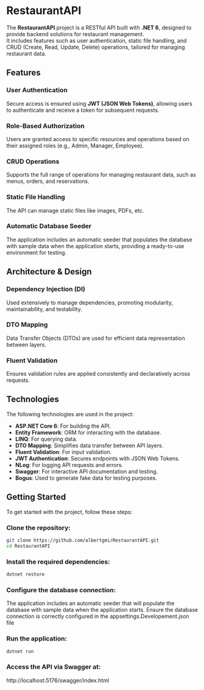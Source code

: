 # RestaurantAPI

The **RestaurantAPI** project is a RESTful API built with **.NET 6**, designed to provide backend solutions for restaurant management.  
It includes features such as user authentication, static file handling, and CRUD (Create, Read, Update, Delete) operations, tailored for managing restaurant data.

## Features

### **User Authentication**  
Secure access is ensured using **JWT (JSON Web Tokens)**, allowing users to authenticate and receive a token for subsequent requests.

### **Role-Based Authorization**  
Users are granted access to specific resources and operations based on their assigned roles (e.g., Admin, Manager, Employee).

### **CRUD Operations**  
Supports the full range of operations for managing restaurant data, such as menus, orders, and reservations.

### **Static File Handling**  
The API can manage static files like images, PDFs, etc.

### **Automatic Database Seeder**

The application includes an automatic seeder that populates the database with sample data when the application starts, providing a ready-to-use environment for testing.

## Architecture & Design

### **Dependency Injection (DI)**  
Used extensively to manage dependencies, promoting modularity, maintainability, and testability.

### **DTO Mapping**  
Data Transfer Objects (DTOs) are used for efficient data representation between layers.

### **Fluent Validation**  
Ensures validation rules are applied consistently and declaratively across requests.

## Technologies

The following technologies are used in the project:

- **ASP.NET Core 6**: For building the API.
- **Entity Framework**: ORM for interacting with the database.
- **LINQ**: For querying data.
- **DTO Mapping**: Simplifies data transfer between API layers.
- **Fluent Validation**: For input validation.
- **JWT Authentication**: Secures endpoints with JSON Web Tokens.
- **NLog**: For logging API requests and errors.
- **Swagger**: For interactive API documentation and testing.
- **Bogus**: Used to generate fake data for testing purposes.

## Getting Started

To get started with the project, follow these steps:

### **Clone the repository:**

```bash
git clone https://github.com/albertgmi/RestaurantAPI.git
cd RestaurantAPI
```

### **Install the required dependencies:**

```bash
dotnet restore
```

### **Configure the database connection:**

The application includes an automatic seeder that will populate the database with sample data when the application starts.
Ensure the database connection is correctly configured in the appsettings.Developement.json file

### **Run the application:**

```bash
dotnet run
```
### **Access the API via Swagger at:**

http://localhost:5176/swagger/index.html
